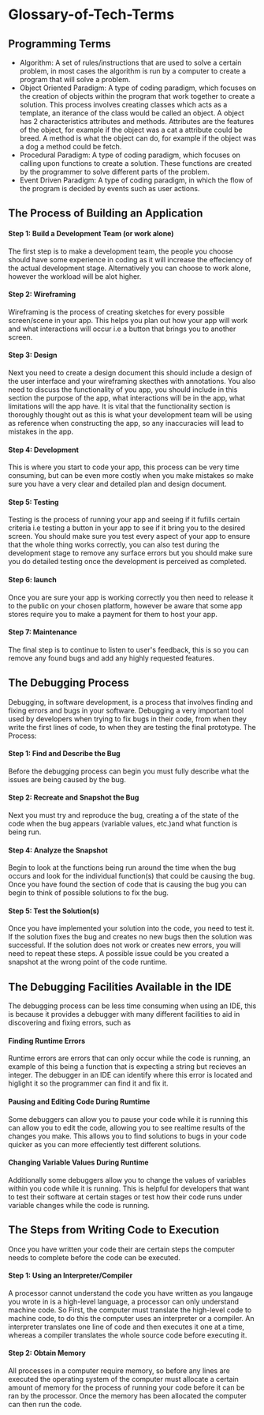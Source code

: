 # Glossary-of-Tech-Terms
## Programming Terms ##
* Algorithm: A set of rules/instructions that are used to solve a certain problem, in most cases the algorithm is run by a computer to create a program that will solve a problem.
* Object Oriented Paradigm: A type of coding paradigm, which focuses on the creation of objects within the program that work together to create a solution. This process involves creating classes which acts as a template, an iterance of the class would be called an object. A object has 2 characteristics attributes and methods. Attributes are the features of the object, for example if the object was a cat a attribute could be breed. A method is what the object can do, for example if the object was a dog a method could be fetch.
* Procedural Paradigm: A type of coding paradigm, which focuses on calling upon functions to create a solution. These functions are created by the programmer to solve different parts of the problem.
* Event Driven Paradigm: A type of coding paradigm, in which the flow of the program is decided by events such as user actions.
## The Process of Building an Application
#### Step 1: Build a Development Team (or work alone)
The first step is to make a development team, the people you choose should have some experience in coding as it will increase the effeciency of the actual development stage. Alternatively you can choose to work alone, however the workload will be alot higher.
#### Step 2: Wireframing
Wireframing is the process of creating sketches for every possible screen/scene in your app. This helps you plan out how your app will work and what interactions will occur i.e a button that brings you to another screen.
#### Step 3: Design
Next you need to create a design document this should include a design of the user interface and your wireframing skecthes with annotations. You also need to discuss the functionality of you app, you should include in this section the purpose of the app, what interactions will be in the app, what limitations will the app have. It is vital that the functionality section is thoroughly thought out as this is what your development team will be using as reference when constructing the app, so any inaccuracies will lead to mistakes in the app.
#### Step 4: Development
This is where you start to code your app, this process can be very time consuming, but can be even more costly when you make mistakes so make sure you have a very clear and detailed plan and design document.
#### Step 5: Testing
Testing is the process of running your app and seeing if it fufills certain criteria i.e testing a button in your app to see if it bring you to the desired screen. You should make sure you test every aspect of your app to ensure that the whole thing works correctly, you can also test during the development stage to remove any surface errors but you should make sure you do detailed testing once the development is perceived as completed.
#### Step 6: launch
Once you are sure your app is working correctly you then need to release it to the public on your chosen platform, however be aware that some app stores require you to make a payment for them to host your app.
#### Step 7: Maintenance
The final step is to continue to listen to user's feedback, this is so you can remove any found bugs and add any highly requested features.
## The Debugging Process
Debugging, in software development, is a process that involves finding and fixing errors and bugs in your software. Debugging a very important tool used by developers when trying to fix bugs in their code, from when they write the first lines of code, to when they are testing the final prototype.
The Process:
#### Step 1: Find and Describe the Bug
Before the debugging process can begin you must fully describe what the issues are being caused by the bug.
#### Step 2: Recreate and Snapshot the Bug
Next you must try and reproduce the bug, creating a  of the state of the code when the bug appears (variable values, etc.)and what function is being run.
#### Step 4: Analyze the Snapshot
Begin to look at the functions being run around the time when the bug occurs and look for the individual function(s) that could be causing the bug. Once you have found the section of code that is causing the bug you can begin to think of possible solutions to fix the bug.
#### Step 5: Test the Solution(s)
Once you have implemented your solution into the code, you need to test it. If the solution fixes the bug and creates no new bugs then the solution was successful. If the solution does not work or creates new errors, you will need to repeat these steps. A possible issue could be you created a snapshot at the wrong point of the code runtime.
## The Debugging Facilities Available in the IDE
The debugging process can be less time consuming when using an IDE, this is because it provides a debugger with many different facilities to aid in discovering and fixing errors, such as
#### Finding Runtime Errors
Runtime errors are errors that can only occur while the code is running, an example of this being a function that is expecting a string but recieves an integer. The debugger in an IDE can identify where this error is located and higlight it so the programmer can find it and fix it.
#### Pausing and Editing Code During Rumtime
Some debuggers can allow you to pause your code while it is running this can allow you to edit the code, allowing you to see realtime results of the changes you make. This allows you to find solutions to bugs in your code quicker as you can more effeciently test different solutions.
#### Changing Variable Values During Runtime
Additionally some debuggers allow you to change the values of variables within you code while it is running. This is helpful for developers that want to test their software at certain stages or test how their code runs under variable changes while the code is running. 
## The Steps from Writing Code to Execution
Once you have written your code their are certain steps the computer needs to complete before the code can be executed.
#### Step 1: Using an Interpreter/Compiler
A processor cannot understand the code you have written as you langauge you wrote in is a high-level language, a processor can only understand machine code. So First, the computer must translate the high-level code to machine code, to do this the computer uses an interpreter or a compiler. An interpreter translates one line of code and then executes it one at a time, whereas a compiler translates the whole source code before executing it.
#### Step 2: Obtain Memory
All processes in a computer require memory, so before any lines are executed the operating system of the computer must allocate a certain amount of memory for the process of running your code before it can be ran by the processor. Once the memory has been allocated the computer can then run the code.
